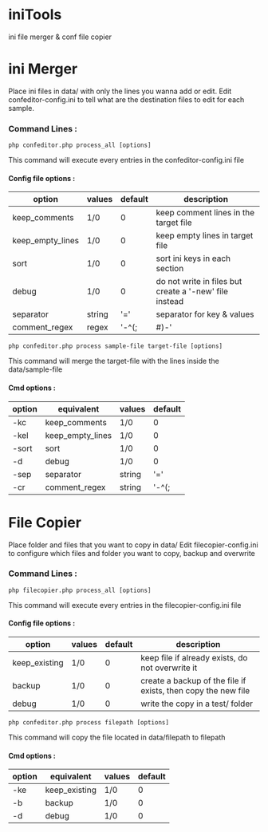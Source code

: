 # iniTools
ini file merger &amp; conf file copier

# ini Merger
Place ini files in data/ with only the lines you wanna add or edit.
Edit confeditor-config.ini to tell what are the destination files to edit for each sample.

### Command Lines :

```
php confeditor.php process_all [options]
```
This command will execute every entries in the confeditor-config.ini file


#### Config file options :
	
option | values | default | description
--- | --- | --- | ---
keep_comments | 1/0 | 0 | keep comment lines in the target file
keep_empty_lines | 1/0 | 0 | keep empty lines in target file
sort | 1/0 | 0 | sort ini keys in each section
debug | 1/0 | 0 | do not write in files but create a '-new' file instead
separator | string | '=' | separator for key & values
comment_regex | regex | '-^(;|\#)-' | what defines a comment

```
php confeditor.php process sample-file target-file [options]
```
This command will merge the target-file with the lines inside the data/sample-file

#### Cmd options :
	
option | equivalent | values | default
--- | --- | --- | ---
-kc | keep_comments | 1/0 | 0
-kel | keep_empty_lines | 1/0 | 0
-sort | sort | 1/0 | 0
-d | debug | 1/0 | 0
-sep | separator | string | '='
-cr | comment_regex | string | '-^(;|\#)-'








# File Copier
Place folder and files that you want to copy in data/
Edit filecopier-config.ini to configure which files and folder you want to copy, backup and overwrite

### Command Lines :

```
php filecopier.php process_all [options]
```
This command will execute every entries in the filecopier-config.ini file


#### Config file options :
	
option | values | default | description
--- | --- | --- | ---
keep_existing | 1/0 | 0 | keep file if already exists, do not overwrite it
backup | 1/0 | 0 | create a backup of the file if exists, then copy the new file
debug | 1/0 | 0 | write the copy  in a test/ folder

```
php confeditor.php process filepath [options]
```
This command will copy the file located in data/filepath to filepath

#### Cmd options :
	
option | equivalent | values | default
--- | --- | --- | ---
-ke | keep_existing | 1/0 | 0
-b | backup | 1/0 | 0
-d | debug | 1/0 | 0
